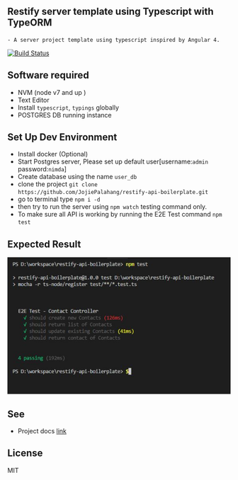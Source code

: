 ## Restify server template using Typescript with TypeORM
    - A server project template using typescript inspired by Angular 4.



[![Build Status](https://travis-ci.org/JojiePalahang/restify-api-boilerplate.svg?branch=master)](https://travis-ci.org/JojiePalahang/restify-api-boilerplate)


Software required
------
* NVM (node v7 and up )
* Text Editor
* Install `typescript`, `typings` globally
* POSTGRES DB running instance

Set Up Dev Environment
------
* Install docker (Optional)
* Start Postgres server, Please set up default user[username:`admin` password:`nimda`]
* Create database using the name `user_db`
* clone the project `git clone https://github.com/JojiePalahang/restify-api-boilerplate.git`
* go to terminal type `npm i -d`
* then try to run the server using `npm watch` testing command only.
* To make sure all API is working by running the E2E Test command `npm test`

Expected Result
--------

 ![Result](docs/test.JPG?raw=true)


See
------
* Project docs [link](/docs)


License
-------
MIT